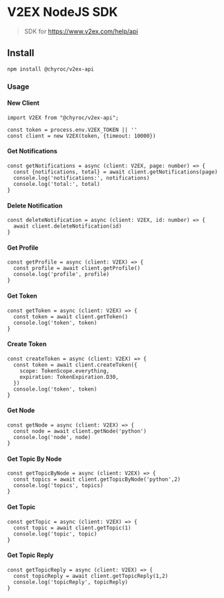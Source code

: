 # V2EX NodeJS SDK

> SDK for https://www.v2ex.com/help/api

## Install

```shell
npm install @chyroc/v2ex-api
```

### Usage

#### New Client

```node
import V2EX from "@chyroc/v2ex-api";

const token = process.env.V2EX_TOKEN || ''
const client = new V2EX(token, {timeout: 10000})
```

#### Get Notifications

```node
const getNotifications = async (client: V2EX, page: number) => {
  const {notifications, total} = await client.getNotifications(page)
  console.log('notifications:', notifications)
  console.log('total:', total)
}
```

#### Delete Notification

```node
const deleteNotification = async (client: V2EX, id: number) => {
  await client.deleteNotification(id)
}
```

#### Get Profile

```node
const getProfile = async (client: V2EX) => {
  const profile = await client.getProfile()
  console.log('profile', profile)
}
```

#### Get Token

```node
const getToken = async (client: V2EX) => {
  const token = await client.getToken()
  console.log('token', token)
}
```

#### Create Token

```node
const createToken = async (client: V2EX) => {
  const token = await client.createToken({
    scope: TokenScope.everything,
    expiration: TokenExpiration.D30,
  })
  console.log('token', token)
}
```

#### Get Node

```node
const getNode = async (client: V2EX) => {
  const node = await client.getNode('python')
  console.log('node', node)
}
```

#### Get Topic By Node

```node
const getTopicByNode = async (client: V2EX) => {
  const topics = await client.getTopicByNode('python',2)
  console.log('topics', topics)
}

```

#### Get Topic

```node
const getTopic = async (client: V2EX) => {
  const topic = await client.getTopic(1)
  console.log('topic', topic)
}
```

#### Get Topic Reply

```node
const getTopicReply = async (client: V2EX) => {
  const topicReply = await client.getTopicReply(1,2)
  console.log('topicReply', topicReply)
}
```

